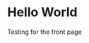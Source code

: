 <!DOCTYPE html>
<html>
<body>
<h1>Hello World</h1>
<p>Testing for the front page</p>
</body>
</html>
